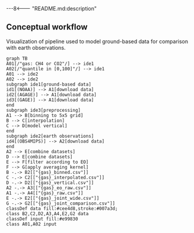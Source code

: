 ---8<--- "README.md:description"

## Conceptual workflow
Visualization of pipeline used to model ground-based data for comparison with earth observations.

```mermaid
graph TB
A01[/"gas: CH4 or CO2"/] --> ide1
A02[/"quantile in [0,100]"/] --> ide1
A01 --> ide2
A02 --> ide2
subgraph ide1[ground-based data]
id1[(NOAA)] --> A1[download data]
id2[(AGAGE)] --> A1[download data]
id3[(GAGE)] --> A1[download data]
end
subgraph ide3[preprocessing]
A1 --> B[binning to 5x5 grid]
B --> C[interpolation]
C --> D[model vertical]
end
subgraph ide2[earth observations]
id4[(OBS4MIPS)] --> A2[download data]
end
A2 --> E[combine datasets]
D --> E[combine datasets]
E --> F[filter according to EO]
F --> G[apply averaging kernel]
B -.-> B2[["{gas}_binned.csv"]]
C -.-> C2[["{gas}_interpolated.csv"]]
D -.-> D2[["{gas}_vertical.csv"]]
A2 -.-> A3[["{gas}_eo_raw.csv"]]
A1 -.-> A4[["{gas}_raw.csv"]]
E -.-> E2[["{gas}_joint_wide.csv"]]
G -.-> G2[["{gas}_joint_comparison.csv"]]
classDef data fill:#cee4d8,stroke:#007a3d;
class B2,C2,D2,A3,A4,E2,G2 data
classDef input fill:#e99830
class A01,A02 input
```
